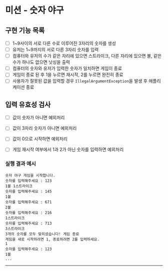 # 미션 - 숫자 야구

## 구현 기능 목록
- [ ] 1~9사이의 서로 다른 수로 이루어진 3자리의 숫자를 생성
- [ ] 유저는 1~9까지의 서로 다른 3자리 숫자를 입력
- [ ] 컴퓨터와 유저의 수가 같은 자리에 있으면 스트라이크, 다른 자리에 있으면 볼, 같은 수가 하나도 없으면 낫싱을 출력
- [ ] 컴퓨터의 숫자와 유저가 입력한 숫자가 일치하면 게임이 종료
- [ ] 게임이 종료 된 후 1을 누르면 재시작, 2를 누르면 완전히 종료
- [ ] 사용자가 잘못된 값을 입력할 경우 `IllegalArgumentException`을 발생 후 애플리케이션 종료

## 입력 유효성 검사
- [ ] 값이 숫자가 아니면 예외처리
- [ ] 값이 3자리 숫자가 아니면 예외처리
- [ ] 값이 0으로 시작하면 예외처리
- [ ] 게임 재시작 여부에서 1과 2가 아닌 숫자를 입력하면 예외처리



### 실행 결과 예시

```
숫자 야구 게임을 시작합니다.
숫자를 입력해주세요 : 123
1볼 1스트라이크
숫자를 입력해주세요 : 145
1볼
숫자를 입력해주세요 : 671
2볼
숫자를 입력해주세요 : 216
1스트라이크
숫자를 입력해주세요 : 713
3스트라이크
3개의 숫자를 모두 맞히셨습니다! 게임 종료
게임을 새로 시작하려면 1, 종료하려면 2를 입력하세요.
1
숫자를 입력해주세요 : 123
1볼
...
```

---
